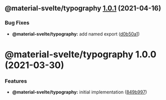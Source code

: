 ## @material-svelte/typography [1.0.1](https://github.com/material-svelte/material-svelte/compare/@material-svelte/typography@1.0.0...@material-svelte/typography@1.0.1) (2021-04-16)


### Bug Fixes

* **@material-svelte/typography:** add named export ([d0b50a1](https://github.com/material-svelte/material-svelte/commit/d0b50a10b2e7ee895456c701d86ab0fed7ce23da))

# @material-svelte/typography 1.0.0 (2021-03-30)


### Features

* **@material-svelte/typography:** initial implementation ([849b997](https://github.com/material-svelte/material-svelte/commit/849b997babab2c9548ca4de1715cf79844669818))
